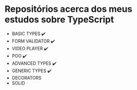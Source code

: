 # Repositórios acerca dos meus estudos sobre TypeScript
- BASIC TYPES ✔️
- FORM VALIDATOR ✔️
- VIDEO PLAYER ✔️
- POO ✔️
- ADVANCED TYPES ✔️
- GENERIC TYPES ✔️
- DECORATORS
- SOLID
